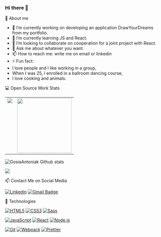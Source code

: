 ### Hi there 👋


🙍 About me 

- 🔭 I’m currently working on developing an application DrawYourDreams from my portfolio.
- 🌱 I’m currently learning JS and React.
- 👯 I’m looking to collaborate on cooperation for a joint project with React.
- 💬 Ask me about whatever you want.
- 📫 How to reach me: write me on email or linkedin
- ⚡ Fun fact: 
- I love people and I like working in a group, 
- When I was 25, I enrolled in a ballroom dancing course,
- I love cooking and animals. 


💻 Open Source Work Stats

<table>
  <tr>
    <td valign="top"><img src="https://github-readme-stats.vercel.app/api/top-langs/?username=GosiaAntoniak&theme=radical&card_width=450em)](https://github.com/GosiaAntoniak/GosiaAntoniak/github-readme-stats"/></td>
    <td valign="top"><img height="180em" src="https://github-readme-stats.vercel.app/api?username=GosiaAntoniak&show_icons=true&hide_border=true&&count_private=true&include_all_commits=true&theme=radical&hide_stars=false" /></td>
  </tr>
  </table>
  
  ![GosiaAntoniak Github stats](https://github-readme-stats.vercel.app/api?username=GosiaAntoniak&show_icons=true)

![](https://visitor-badge.glitch.me/badge?page_id=github.com/GosiaAntoniak)


📫 Contact Me on Social Media

[![Linkedin](https://img.shields.io/badge/-LinkedIn-blue?style=flat-square&logo=Linkedin&logoColor=white&link=https://pl.linkedin.com/in/gosia-antoniak)](https://pl.linkedin.com/in/gosia-antoniak)
[![Gmail Badge](https://img.shields.io/badge/-Gmail-c14438?style=flat-square&logo=Gmail&logoColor=white&link=mailto:gosiaantoniak89@gmail.com)](mailto:gosiaantoniak89@gmail.com)

🔧 Technologies

[![HTML5](https://img.shields.io/badge/-HTML5-E34F26?style=flat-square&logo=html5&logoColor=white&link=https://github.com/GosiaAntoniak)](https://github.com/GosiaAntoniak)
[![CSS3](https://img.shields.io/badge/-CSS3-1572B6?style=flat-square&logo=css3&link=https://github.com/GosiaAntoniak)](https://github.com/GosiaAntoniak)
[![Sass](https://img.shields.io/badge/-Sass-black?style=flat-square&logo=Sass&logoColor=pink)](https://github.com/GosiaAntoniak)


[![JavaScript](https://img.shields.io/badge/-JavaScript-black?style=flat-square&logo=javascript&link=https://github.com/GosiaAntoniak)](https://github.com/GosiaAntoniak)
[![React](https://img.shields.io/badge/-React-black?style=flat-square&logo=react)](https://github.com/GosiaAntoniak)
[![Node.js](https://img.shields.io/badge/-Node.js-green?style=flat-square&logo=Node.js)](https://github.com/GosiaAntoniak)

[![Git](https://img.shields.io/badge/-Git-black?style=flat-square&logo=git&link=https://github.com/GosiaAntoniak)](https://github.com/GosiaAntoniak)
[![Webpack](https://img.shields.io/badge/-Webpack-blue?style=flat-square&logo=Webpack&logoColor=white)](https://github.com/GosiaAntoniak)
[![Prettier](https://img.shields.io/badge/-Prettier-black?style=flat-square&logo=Prettier&logoColor=white)](https://github.com/GosiaAntoniak)

